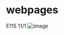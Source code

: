# webpages
E115 11/1
![image](https://user-images.githubusercontent.com/32285082/162344769-c117da3d-640c-405d-af71-9d41bc1287b4.png)
